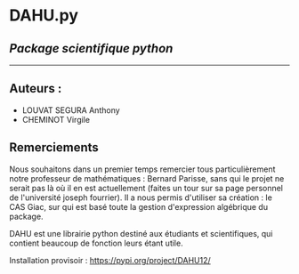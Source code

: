 # DAHU.py
## _Package scientifique python_
***
## Auteurs : 
- LOUVAT SEGURA Anthony
- CHEMINOT Virgile

## Remerciements
Nous souhaitons dans un premier temps remercier tous particulièrement notre professeur de mathématiques : Bernard Parisse, sans qui le projet ne serait pas là où il en est actuellement (faites un tour sur sa page personnel de l'université joseph fourrier).
Il a nous permis d'utiliser sa création : le CAS Giac, sur qui est basé toute la gestion d'expression algébrique du package.

DAHU est une librairie python destiné aux étudiants et scientifiques, qui contient beaucoup de fonction leurs étant utile.

Installation provisoir : https://pypi.org/project/DAHU12/
